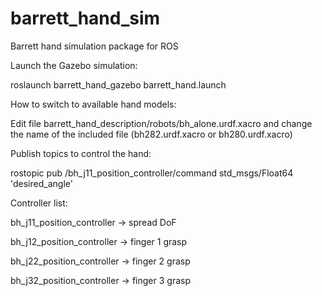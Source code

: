 # barrett_hand_sim
Barrett hand simulation package for ROS

Launch the Gazebo simulation:

roslaunch barrett_hand_gazebo barrett_hand.launch


How to switch to available hand models: 

Edit file barrett_hand_description/robots/bh_alone.urdf.xacro and change the name of the included file (bh282.urdf.xacro or bh280.urdf.xacro)


Publish topics to control the hand:

rostopic pub /bh_j11_position_controller/command std_msgs/Float64 'desired_angle'

Controller list:

bh_j11_position_controller -> spread DoF

bh_j12_position_controller -> finger 1 grasp

bh_j22_position_controller -> finger 2 grasp

bh_j32_position_controller -> finger 3 grasp

